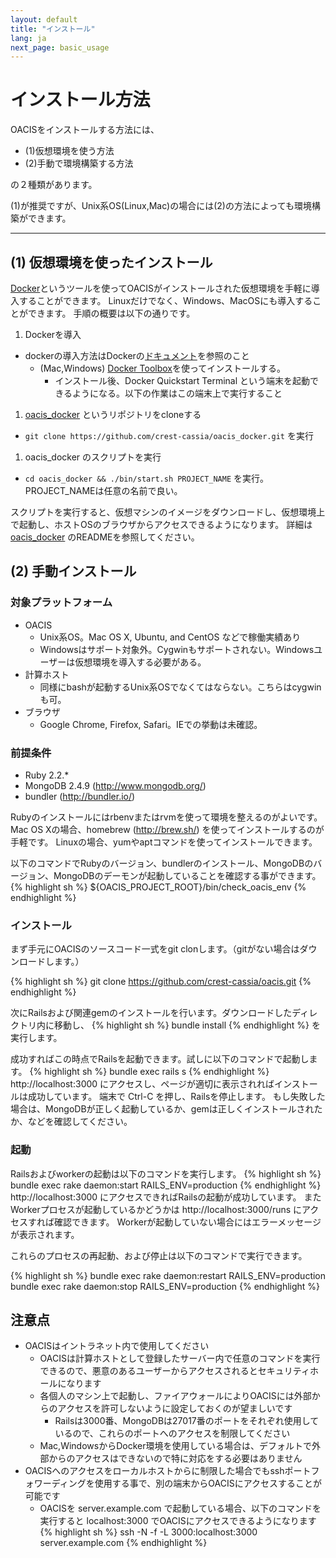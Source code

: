 ```yaml
---
layout: default
title: "インストール"
lang: ja
next_page: basic_usage
---
```


# インストール方法

OACISをインストールする方法には、

- (1)仮想環境を使う方法
- (2)手動で環境構築する方法
    
の２種類があります。

(1)が推奨ですが、Unix系OS(Linux,Mac)の場合には(2)の方法によっても環境構築ができます。

---

## (1) 仮想環境を使ったインストール

[Docker](https://www.docker.com/)というツールを使ってOACISがインストールされた仮想環境を手軽に導入することができます。
Linuxだけでなく、Windows、MacOSにも導入することができます。
手順の概要は以下の通りです。

1. Dockerを導入
  - dockerの導入方法はDockerの[ドキュメント](https://docs.docker.com/)を参照のこと
    - (Mac,Windows) [Docker Toolbox](https://www.docker.com/toolbox)を使ってインストールする。
        - インストール後、Docker Quickstart Terminal という端末を起動できるようになる。以下の作業はこの端末上で実行すること
1. [oacis_docker](https://github.com/crest-cassia/oacis_docker) というリポジトリをcloneする
  - `git clone https://github.com/crest-cassia/oacis_docker.git` を実行
1. oacis_docker のスクリプトを実行
  - `cd oacis_docker && ./bin/start.sh PROJECT_NAME` を実行。PROJECT_NAMEは任意の名前で良い。

スクリプトを実行すると、仮想マシンのイメージをダウンロードし、仮想環境上で起動し、ホストOSのブラウザからアクセスできるようになります。
詳細は[oacis_docker](https://github.com/crest-cassia/oacis_docker) のREADMEを参照してください。

## (2) 手動インストール

### 対象プラットフォーム

- OACIS
    - Unix系OS。Mac OS X, Ubuntu, and CentOS などで稼働実績あり
    - Windowsはサポート対象外。Cygwinもサポートされない。Windowsユーザーは仮想環境を導入する必要がある。
- 計算ホスト
    - 同様にbashが起動するUnix系OSでなくてはならない。こちらはcygwinも可。
- ブラウザ
    - Google Chrome, Firefox, Safari。IEでの挙動は未確認。

### 前提条件

- Ruby 2.2.*
- MongoDB 2.4.9 (http://www.mongodb.org/)
- bundler (http://bundler.io/)

Rubyのインストールにはrbenvまたはrvmを使って環境を整えるのがよいです。
Mac OS Xの場合、homebrew (http://brew.sh/) を使ってインストールするのが手軽です。
Linuxの場合、yumやaptコマンドを使ってインストールできます。

以下のコマンドでRubyのバージョン、bundlerのインストール、MongoDBのバージョン、MongoDBのデーモンが起動していることを確認する事ができます。
{% highlight sh %}
${OACIS_PROJECT_ROOT}/bin/check_oacis_env
{% endhighlight %}

### インストール

まず手元にOACISのソースコード一式をgit clonします。（gitがない場合はダウンロードします。）

{% highlight sh %}
git clone https://github.com/crest-cassia/oacis.git
{% endhighlight %}

次にRailsおよび関連gemのインストールを行います。ダウンロードしたディレクトリ内に移動し、
{% highlight sh %}
bundle install
{% endhighlight %}
を実行します。

成功すればこの時点でRailsを起動できます。試しに以下のコマンドで起動します。
{% highlight sh %}
bundle exec rails s
{% endhighlight %}
http://localhost:3000 にアクセスし、ページが適切に表示されればインストールは成功しています。
端末で Ctrl-C を押し、Railsを停止します。
もし失敗した場合は、MongoDBが正しく起動しているか、gemは正しくインストールされたか、などを確認してください。

### 起動

Railsおよびworkerの起動は以下のコマンドを実行します。
{% highlight sh %}
bundle exec rake daemon:start RAILS_ENV=production
{% endhighlight %}
http://localhost:3000 にアクセスできればRailsの起動が成功しています。
またWorkerプロセスが起動しているかどうかは http://localhost:3000/runs にアクセスすれば確認できます。
Workerが起動していない場合にはエラーメッセージが表示されます。

これらのプロセスの再起動、および停止は以下のコマンドで実行できます。

{% highlight sh %}
bundle exec rake daemon:restart RAILS_ENV=production
bundle exec rake daemon:stop RAILS_ENV=production
{% endhighlight %}

## 注意点

- OACISはイントラネット内で使用してください
  - OACISは計算ホストとして登録したサーバー内で任意のコマンドを実行できるので、悪意のあるユーザーからアクセスされるとセキュリティホールになります
  - 各個人のマシン上で起動し、ファイアウォールによりOACISには外部からのアクセスを許可しないように設定しておくのが望ましいです
    - Railsは3000番、MongoDBは27017番のポートをそれぞれ使用しているので、これらのポートへのアクセスを制限してください
  - Mac,WindowsからDocker環境を使用している場合は、デフォルトで外部からのアクセスはできないので特に対応をする必要はありません
- OACISへのアクセスをローカルホストからに制限した場合でもsshポートフォワーディングを使用する事で、別の端末からOACISにアクセスすることが可能です
  - OACISを server.example.com で起動している場合、以下のコマンドを実行すると localhost:3000 でOACISにアクセスできるようになります
{% highlight sh %}
ssh -N -f -L 3000:localhost:3000 server.example.com
{% endhighlight %}


